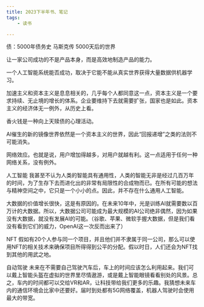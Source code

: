 ```yaml
---
title: 2023下半年书、笔记
tags: 
    - 读书

---
```








债：5000年债务史
		马斯克传
		5000天后的世界





让一家公司成功的不是产品本身，而是高效地制造产品的能力。

一个人工智能系统能否成功，取决于它能不能从真实世界获得大量数据供机器学习。

加速主义和资本主义是息息相关的，几乎每个人都同意这一点，资本主义是一个要求持续、无止境的增长的体系。企业要维持下去就需要扩张，国家也是如此。资本主义的经济体无一例外，从历史上看。

香火钱是一种向上天赎债的心理活动。

AI催生的新的镜像世界依然是一个资本主义的世界，因此“回报递增”之类的法则不可能消失。

网络效应。也就是说，用户增加得越多，对用户就越有利。这一点适用于任何一种网络关系，没有例外。


人工智能
我甚至不认为人类的智能具有通用性，人类的智能无非是经过几百万年的时间，为了生存下去而进化出的非常有局限性的合成物而已。在所有可能的想法与精神空间之中，它只是一个小小的点。因此，并不存在什么通用人工智能。

大数据的价值增长很快，这是有原因的。在未来10年中，光是训练AI就需要数以百万计的大数据。所以，大数据公司可能成为最大规模的AI公司绝非偶然，因为如果没有大数据，就没有发展AI的可能。（谷歌、苹果、微软手握大数据，但是我们看没有看到它们的威力，OpenAI这一次反而出来了）


NFT
假如有20个人参与同一个项目，并且他们并不隶属于同一公司，那么可以使用NFT的相关技术来确保项目所得得到公平的分配。假以时日，人们还会为NFT找到其他的用武之地。


自动驾驶
未来在不需要自己驾驶汽车后，车上的时间应该怎么利用起来。我们可以戴上智能头盔在虚拟的世界里尽情遨游，或是戴上智能眼镜看看别处的风景。总之，车内的时间都可以交给VR和AR，让科技带给我们更多的乐趣。我猜想未来车内的通信环境会比家中还要好。届时到处都有5G网络覆盖，机器人驾驶时会使用最大的带宽。